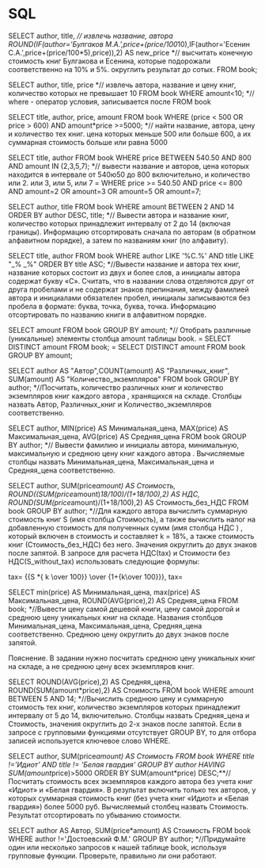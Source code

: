 # SQL
SELECT author, title, *// извлечь название, автора
ROUND(IF(author='Булгаков М.А.',price+(price/100*10),IF(author='Есенин С.А.',price+(price/100*5),price)),2) AS new_price *// высчитать конечную стоимость книг Булгакова и Есенина, которые подорожали соответственно на 10% и 5%. округлить результат до сотых.
FROM book; 

SELECT author, title, price *// извлечь автора, название и цену книг, количество которых не превышает 10
FROM book
WHERE amount<10; *// where - оператор условия, записывается после FROM book

SELECT title, author, price, amount
FROM book
WHERE (price < 500 OR price > 600) AND  amount*price >=5000; *// найти название, автора, цену и количество тех книг. цена которых меньше 500 или больше 600, а их суммарная стоимость больше или равна 5000

SELECT title, author
FROM book
WHERE price BETWEEN 540.50 AND 800 AND amount IN (2,3,5,7); *// вывести название и авторов, цена которых находится в интервале от 540ю50 до 800 включительно, и количество или 2. или 3, или 5, или 7  = WHERE price >= 540.50 AND price <= 800 AND amount=2 OR amount=3 OR amount=5 OR amount=7;

SELECT author, title
FROM book
WHERE amount BETWEEN 2 AND 14
ORDER BY author DESC, title; *// Вывести  автора и название  книг, количество которых принадлежит интервалу от 2 до 14 (включая границы). Информацию  отсортировать сначала по авторам (в обратном алфавитном порядке), а затем по названиям книг (по алфавиту).

SELECT title, author
FROM book
WHERE author LIKE '%С.%' AND title LIKE "_% _%"
ORDER BY title ASC; *//Вывести название и автора тех книг, название которых состоит из двух и более слов, а инициалы автора содержат букву «С». Считать, что в названии слова отделяются друг от друга пробелами и не содержат знаков препинания, между фамилией автора и инициалами обязателен пробел, инициалы записываются без пробела в формате: буква, точка, буква, точка. Информацию отсортировать по названию книги в алфавитном порядке.

SELECT amount 
FROM book
GROUP BY amount; *// Отобрать различные (уникальные) элементы столбца amount таблицы book. =
SELECT DISTINCT amount 
FROM book; =
SELECT DISTINCT amount 
FROM book
GROUP BY amount;

SELECT author AS "Автор",COUNT(amount) AS "Различных_книг", SUM(amount) AS "Количество_экземпляров"
FROM book
GROUP BY author; *//Посчитать, количество различных книг и количество экземпляров книг каждого автора , хранящихся на складе.  Столбцы назвать Автор, Различных_книг и Количество_экземпляров соответственно.

SELECT author, MIN(price) AS Минимальная_цена, MAX(price) AS Максимальная_цена, AVG(price) AS Средняя_цена
FROM book 
GROUP BY author; *// Вывести фамилию и инициалы автора, минимальную, максимальную и среднюю цену книг каждого автора . Вычисляемые столбцы назвать Минимальная_цена, Максимальная_цена и Средняя_цена соответственно.

SELECT author, SUM(price*amount) AS Стоимость, ROUND((SUM(price*amount)*18/100)/(1+18/100),2) AS НДС, ROUND(SUM(price*amount)/(1+18/100),2) AS Стоимость_без_НДС
FROM book
GROUP BY author; *//Для каждого автора вычислить суммарную стоимость книг S (имя столбца Стоимость), а также вычислить налог на добавленную стоимость  для полученных сумм (имя столбца НДС ) , который включен в стоимость и составляет k = 18%,  а также стоимость книг  (Стоимость_без_НДС) без него. Значения округлить до двух знаков после запятой. В запросе для расчета НДС(tax)  и Стоимости без НДС(S_without_tax) использовать следующие формулы:

tax= {{S *{ k \over 100}} \over {1+{k\over 100}}},
tax= 

SELECT min(price) AS Минимальная_цена, max(price) AS Максимальная_цена, ROUND(AVG(price),2) AS Средняя_цена
FROM book; *//Вывести  цену самой дешевой книги, цену самой дорогой и среднюю цену уникальных книг на складе. Названия столбцов Минимальная_цена, Максимальная_цена, Средняя_цена соответственно. Среднюю цену округлить до двух знаков после запятой.

Пояснение. В задании нужно посчитать среднюю цену уникальных книг на складе, а не среднюю цену всех экземпляров книг.

SELECT ROUND(AVG(price),2) AS Средняя_цена, ROUND(SUM(amount*price),2) AS Стоимость
FROM book
WHERE amount 
BETWEEN 5 AND 14; *//Вычислить среднюю цену и суммарную стоимость тех книг, количество экземпляров которых принадлежит интервалу от 5 до 14, включительно. Столбцы назвать Средняя_цена и Стоимость, значения округлить до 2-х знаков после запятой. Если в запросе с групповыми функциями отсутствует GROUP BY, то для отбора записей используется ключевое слово WHERE.


SELECT author,
SUM(price*amount) AS Стоимость
FROM book
WHERE title !='Идиот' AND title != 'Белая гвардия'
GROUP BY author
HAVING SUM(amount*price)>5000
ORDER BY SUM(amount*price) DESC;**//Посчитать стоимость всех экземпляров каждого автора без учета книг «Идиот» и «Белая гвардия». В результат включить только тех авторов, у которых суммарная стоимость книг (без учета книг «Идиот» и «Белая гвардия») более 5000 руб. Вычисляемый столбец назвать Стоимость. Результат отсортировать по убыванию стоимости.


SELECT author AS Автор, 
SUM(price*amount) AS Стоимость
FROM book
WHERE author !='Достоевский Ф.М.'
GROUP BY author; *//Придумайте один или несколько запросов к нашей таблице book, используя групповые функции. Проверьте, правильно ли они работают. 
